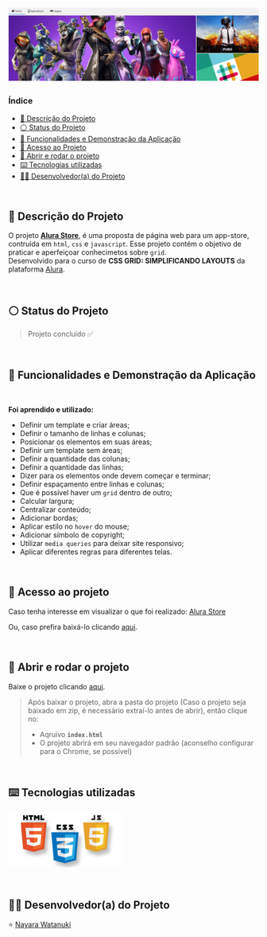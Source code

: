 <h1 align="center">
  <img src="https://raw.githubusercontent.com/nayarawatanuki/grid__alurastore/main/assets/img/readme/alurastore__cover.png#vitrinedev">
</h1>

### Índice

* [:pencil: Descrição do Projeto](#pencil-descrição-do-projeto)
* [:white_circle: Status do Projeto](#white_circle-status-do-projeto)
* [:hammer: Funcionalidades e Demonstração da Aplicação](#hammer-funcionalidades-e-demonstração-da-aplicação)
* [:open_file_folder: Acesso ao Projeto](#open_file_folder-acesso-ao-projeto)
* [:rocket: Abrir e rodar o projeto](#rocket-abrir-e-rodar-o-projeto)
* [:keyboard: Tecnologias utilizadas](#keyboard-tecnologias-utilizadas)
* [:woman_technologist: Desenvolvedor(a) do Projeto](#woman_technologist-desenvolvedora-do-projeto)

</br>

## :pencil: Descrição do Projeto
O projeto **[Alura Store](https://nayarawatanuki.github.io/grid__alurastore/)**, é uma proposta de página web para um app-store, contruída em `html`, `css` e `javascript`. 
Esse projeto contém o objetivo de praticar e aperfeiçoar conhecimetos sobre `grid`. 
</br>Desenvolvido para o curso de **CSS GRID: SIMPLIFICANDO LAYOUTS** da plataforma [Alura](https://www.alura.com.br/).

</br>

## :white_circle: Status do Projeto
> Projeto concluído :white_check_mark:

</br>

## :hammer: Funcionalidades e Demonstração da Aplicação


</br>

**Foi aprendido e utilizado:** 

  - Definir um template e criar áreas;
  - Definir o tamanho de linhas e colunas;
  - Posicionar os elementos em suas áreas;
  - Definir um template sem áreas; 
  - Definir a quantidade das colunas; 
  - Definir a quantidade das linhas;
  - Dizer para os elementos onde devem começar e terminar;
  - Definir espaçamento entre linhas e colunas;
  - Que é possível haver um `grid` dentro de outro;
  - Calcular largura;
  - Centralizar conteúdo;
  - Adicionar bordas;
  - Aplicar estilo no `hover` do mouse;
  - Adicionar símbolo de copyright;
  - Utilizar `media queries` para deixar site responsivo;
  - Aplicar diferentes regras para diferentes telas.

  
</br>

## :open_file_folder: Acesso ao projeto
Caso tenha interesse em visualizar o que foi realizado: [Alura Store](https://nayarawatanuki.github.io/grid__alurastore/) 

Ou, caso prefira baixá-lo clicando [aqui](https://github.com/nayarawatanuki/grid__alurastore/archive/refs/heads/main.zip).

</br>

## :rocket: Abrir e rodar o projeto
Baixe o projeto clicando [aqui](https://github.com/nayarawatanuki/grid__alurastore/archive/refs/heads/main.zip).

> Após baixar o projeto, abra a pasta do projeto (Caso o projeto seja baixado em zip, é necessário extraí-lo antes de abrir), então clique no:
> - Aqruivo **``index.html``**
> - O projeto abrirá em seu navegador padrão (aconselho configurar para o Chrome, se possível)

</br>

## :keyboard: Tecnologias utilizadas
![HTML, CSS e JS](https://raw.githubusercontent.com/nayarawatanuki/grid__alurastore/main/assets/img/readme/html-css-js.PNG)</br>

</br>

## :woman_technologist: Desenvolvedor(a) do Projeto
:star: [Nayara Watanuki](https://github.com/nayarawatanuki)
